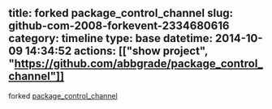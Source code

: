 title: forked package_control_channel
slug: github-com-2008-forkevent-2334680616
category: timeline
type: base
datetime: 2014-10-09 14:34:52
actions: [["show project", "https://github.com/abbgrade/package_control_channel"]]
---
forked [package_control_channel](https://github.com/wbond/package_control_channel)
